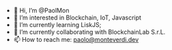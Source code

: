 - 👋 Hi, I’m @PaolMon
- 👀 I’m interested in Blockchain, IoT, Javascript
- 🌱 I’m currently learning LiskJS; 
- 💞️ I’m currently collaborating with BlockchainLab S.r.L.
- 📫 How to reach me: paolo@monteverdi.dev

<!---
PaolMon/PaolMon is a ✨ special ✨ repository because its `README.md` (this file) appears on your GitHub profile.
You can click the Preview link to take a look at your changes.
--->
